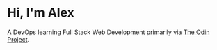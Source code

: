 <h1 align="left">Hi, I'm Alex</h1>

A DevOps learning Full Stack Web Development primarily via [The Odin Project](theodinproject.com).
